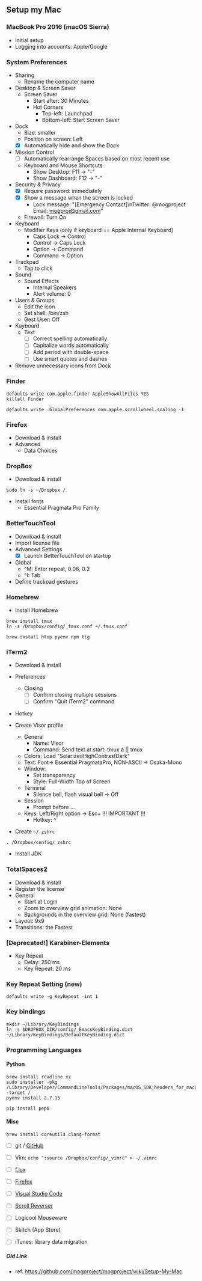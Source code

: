 
## Setup my Mac

### MacBook Pro 2016 (macOS Sierra)

- Initial setup
- Logging into accounts: Apple/Google

### System Preferences

- Sharing
  - Rename the computer name
- Desktop & Screen Saver
  - Screen Saver
    - Start after: 30 Minutes
    - Hot Corners
      - Top-left: Launchpad
      - Bottom-left: Start Screen Saver
- Dock
  - Size: smaller
  - Position on screen: Left
  - [x] Automatically hide and show the Dock
- Mission Control
  - [ ] Automatically rearrange Spaces based on most recent use
  - Keyboard and Mouse Shortcuts
    - Show Desktop: F11 -> "-"
    - Show Dashboard: F12 -> "-"
- Security & Privacy
  - [x] Require password: immediately
  - [x] Show a message when the screen is locked
    - Lock message: "[Emergency Contact]\nTwitter: @mogproject   Email: mogproj@gmail.com"
  - Firewall: Turn On
- Keyboard
  - Modifier Keys (only if keyboard == Apple Internal Keyboard)
    - Caps Lock -> Control
    - Control -> Caps Lock
    - Option -> Command
    - Command -> Option
- Trackpad
  - Tap to click
- Sound
  - Sound Effects
    - Internal Speakers
    - Alert volume: 0
- Users & Groups
  - Edit the icon
  - Set shell: /bin/zsh
  - Gest User: Off
- Kayboard
  - Text
    - [ ] Correct spelling automatically
    - [ ] Capitalize words automatically
    - [ ] Add period with double-space
    - [ ] Use smart quotes and dashes

- Remove unnecessary icons from Dock

### Finder

```
defaults write com.apple.finder AppleShowAllFiles YES
killall Finder
```

```
defaults write .GlobalPreferences com.apple.scrollwheel.scaling -1
```

### Firefox

- Download & install
- Advanced
  - Data Choices

### DropBox

- Download & install

```
sudo ln -s ~/Dropbox /
```

- Install fonts
  - Essential Pragmata Pro Family

### BetterTouchTool

- Download & install
- Import license file
- Advanced Settings
  - [x] Launch BetterTouchTool on startup
- Global
  - ^M: Enter  repeat, 0.06, 0.2
  - ^I: Tab
- Define trackpad gestures


### Homebrew

- Install Homebrew

```
brew install tmux
ln -s /Dropbox/config/_tmux.conf ~/.tmux.conf
```

```
brew install htop pyenv npm tig
```

### iTerm2

- Download & install
- Preferences
  - Closing
    - [ ] Confirm closing multiple sessions
    - [ ] Confirm "Quit iTerm2" command
- Hotkey
- Create Visor profile
  - General
    - Name: Visor
    - Command: Send text at start: tmux a || tmux
  - Colors: Load "SolarizedHighContrastDark"
  - Text: Font-> Essential PragmataPro, NON-ASCII -> Osaka-Mono
  - Window:
    - Set transparency
    - Style: Full-Width Top of Screen
  - Terminal
    - Silence bell, flash visual bell -> Off
  - Session
    - Prompt before ...
  - Keys: Left/Right option -> Esc+  !!! IMPORTANT !!!
    - Hotkey: ^`

- Create `~/.zshrc`

```
. /Dropbox/config/_zshrc
```

- Install JDK

### TotalSpaces2

- Download & install
- Register the license
- General
  - Start at Login
  - Zoom to overview grid animation: None
  - Backgrounds in the overview grid: None (fastest)
- Layout: 9x9
- Transitions: the Fastest

### [Deprecated!] Karabiner-Elements

- Key Repeat
  - Delay: 250 ms
  - Key Repeat: 20 ms

### Key Repeat Setting (new)

```
defaults write -g KeyRepeat -int 1
```

### Key bindings

```
mkdir ~/Library/KeyBindings
ln -s $DROPBOX_DIR/config/_EmacsKeyBinding.dict ~/Library/KeyBindings/DefaultKeyBinding.dict
```

### Programming Languages

#### Python

```
brew install readline xz
sudo installer -pkg /Library/Developer/CommandLineTools/Packages/macOS_SDK_headers_for_macOS_10.14.pkg -target /
pyenv install 2.7.15

pip install pep8
```

#### Misc

```
brew install coreutils clang-format
````

- [ ] git / [GitHub](github.md)
- [ ] Vim: `echo ":source /Dropbox/config/_vimrc" > ~/.vimrc`
- [ ] [f.lux](https://justgetflux.com/)
- [ ] [Firefox](firefox.md)
- [ ] [Visual Studio Code](vscode.md)
- [ ] [Scroll Reverser](https://pilotmoon.com/scrollreverser/)
- [ ] Logicool Mouseware
- [ ] Skitch (App Store)
- [ ] iTunes: library data migration



##### Old Link

- ref. https://github.com/mogproject/mogproject/wiki/Setup-My-Mac

